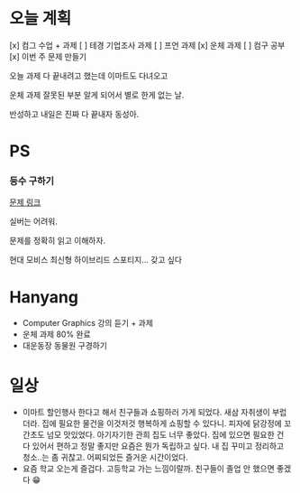 
# 오늘 계획

[x] 컴그 수업 + 과제
[ ] 테경 기업조사 과제
[ ] 프언 과제
[x] 운체 과제 
[ ] 컴구 공부
[x] 이번 주 문제 만들기

오늘 과제 다 끝내려고 했는데 이마트도 다녀오고 

운체 과제 잘못된 부분 알게 되어서 별로 한게 없는 날.

반성하고 내일은 진짜 다 끝내자 동성아.

# PS

### 등수 구하기

[문제 링크](https://www.acmicpc.net/problem/1205)

실버는 어려워. 

문제를 정확히 읽고 이해하자.

현대 모비스 최신형 하이브리드 스포티지... 갖고 싶다

# Hanyang

- Computer Graphics 강의 듣기 + 과제
- 운체 과제 80% 완료
- 대운동장 동물원 구경하기

# 일상 

- 이마트 할인행사 한다고 해서 친구들과 쇼핑하러 가게 되었다. 새삼 자취생이 부럽더라. 집에 필요한 물건을 이것저것 행복하게 쇼핑할 수 있다니. 피자에 닭강정에 꼬간초도 넘모 맛있었다. 아기자기한 관희 집도 너무 좋았다. 집에 있으면 필요한 건 다 있어서 편하고 정말 좋지만 요즘은 뭔가 독립하고 싶다. 내 집 꾸미고 정리하고 청소..는 좀 귀찮고. 어찌되었든 즐거운 시간이었다.
- 요즘 학교 오는게 즐겁다. 고등학교 가는 느낌이랄까. 친구들이 졸업 안 했으면 좋겠다 😁
